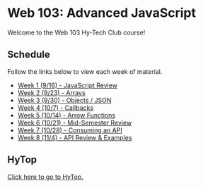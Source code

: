 # Web 103: Advanced JavaScript
Welcome to the Web 103 Hy-Tech Club course!

## Schedule
Follow the links below to view each week of material.

- [Week 1 (9/16) - JavaScript Review](JsReview/StudentDesc.md)
- [Week 2 (9/23) - Arrays](Arrays/StudentDesc.md)
- [Week 3 (9/30) - Objects / JSON](Objects/StudentDesc.md)
- [Week 4 (10/7) - Callbacks](Callbacks/StudentDesc.md)
- [Week 5 (10/14) - Arrow Functions](ArrowFunctions/StudentDesc.md)
- [Week 6 (10/21) - Mid-Semester Review](MidSemesterReview/StudentDesc.md)
- [Week 7 (10/28) - Consuming an API](ApiConsumption/StudentDesc.md)
- [Week 8 (11/4) - API Review & Examples](ApiReviewExamples/StudentDesc.md)

## HyTop
[Click here to go to HyTop.](https://hytop.onrender.com/)
